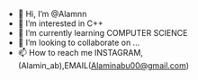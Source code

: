 - 👋 Hi, I’m @Alamnn
- 👀 I’m interested in C++
- 🌱 I’m currently learning COMPUTER SCIENCE
- 💞️ I’m looking to collaborate on ...
- 📫 How to reach me INSTAGRAM,(Alamin_ab),EMAIL(Alaminabu00@gmail.com) 

<!---
Alamnn/Alamnn is a ✨ special ✨ repository because its `README.md` (this file) appears on your GitHub profile.
You can click the Preview link to take a look at your changes.
--->
